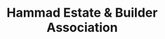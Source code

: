 ---
title: "Hammad Estate & Builder Association"
url: /karachi/hammad-estate-and-builder-association/
shop: travel agency
---